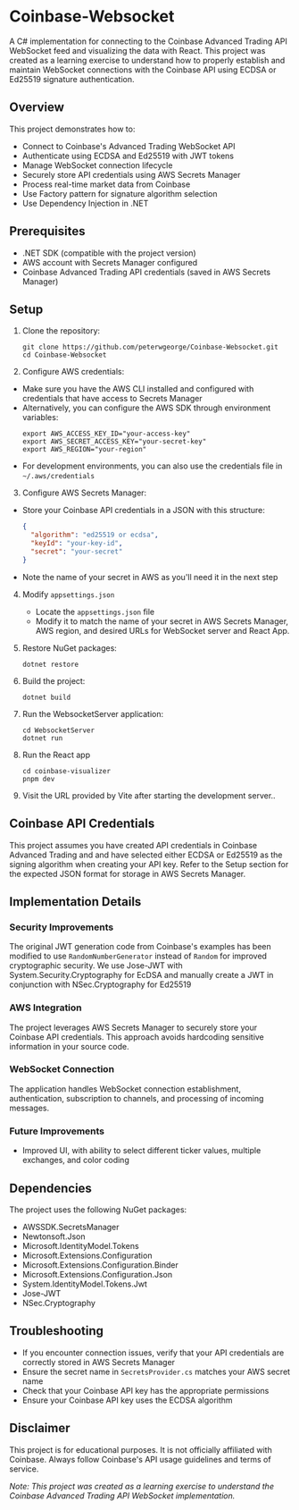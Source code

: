 # Coinbase-Websocket

A C# implementation for connecting to the Coinbase Advanced Trading API WebSocket feed and visualizing the data with React. This project was created as a learning exercise to understand how to properly establish and maintain WebSocket connections with the Coinbase API using ECDSA or Ed25519 signature authentication.

## Overview

This project demonstrates how to:

- Connect to Coinbase's Advanced Trading WebSocket API
- Authenticate using ECDSA and Ed25519 with JWT tokens
- Manage WebSocket connection lifecycle
- Securely store API credentials using AWS Secrets Manager
- Process real-time market data from Coinbase
- Use Factory pattern for signature algorithm selection
- Use Dependency Injection in .NET

## Prerequisites

- .NET SDK (compatible with the project version)
- AWS account with Secrets Manager configured
- Coinbase Advanced Trading API credentials (saved in AWS Secrets Manager)

## Setup

1. Clone the repository:
   ```
   git clone https://github.com/peterwgeorge/Coinbase-Websocket.git
   cd Coinbase-Websocket
   ```

2. Configure AWS credentials:
- Make sure you have the AWS CLI installed and configured with credentials that have access to Secrets Manager
- Alternatively, you can configure the AWS SDK through environment variables:
  ```
  export AWS_ACCESS_KEY_ID="your-access-key"
  export AWS_SECRET_ACCESS_KEY="your-secret-key"
  export AWS_REGION="your-region"
  ```
- For development environments, you can also use the credentials file in `~/.aws/credentials`

3. Configure AWS Secrets Manager:
- Store your Coinbase API credentials in a JSON with this structure:
  ```json
  {
    "algorithm": "ed25519 or ecdsa",
    "keyId": "your-key-id", 
    "secret": "your-secret"
  }
  ```
- Note the name of your secret in AWS as you'll need it in the next step

4. Modify `appsettings.json`
   - Locate the `appsettings.json` file
   - Modify it to match the name of your secret in AWS Secrets Manager, AWS region, and desired URLs for WebSocket server and React App.

5. Restore NuGet packages:
   ```
   dotnet restore
   ```
6. Build the project:
   ```
   dotnet build
   ```

7. Run the WebsocketServer application:
   ```
   cd WebsocketServer
   dotnet run
   ```
8. Run the React app
   ```
   cd coinbase-visualizer
   pnpm dev
   ```
9. Visit the URL provided by Vite after starting the development server..

## Coinbase API Credentials

This project assumes you have created API credentials in Coinbase Advanced Trading and and have selected either ECDSA or Ed25519 as the signing algorithm when creating your API key. Refer to the Setup section for the expected JSON format for storage in AWS Secrets Manager.

## Implementation Details

### Security Improvements

The original JWT generation code from Coinbase's examples has been modified to use `RandomNumberGenerator` instead of `Random` for improved cryptographic security. We use Jose-JWT with System.Security.Cryptography for EcDSA and manually create a JWT in conjunction with NSec.Cryptography for Ed25519

### AWS Integration

The project leverages AWS Secrets Manager to securely store your Coinbase API credentials. This approach avoids hardcoding sensitive information in your source code.

### WebSocket Connection

The application handles WebSocket connection establishment, authentication, subscription to channels, and processing of incoming messages.

### Future Improvements

- Improved UI, with ability to select different ticker values, multiple exchanges, and color coding

## Dependencies

The project uses the following NuGet packages:
- AWSSDK.SecretsManager
- Newtonsoft.Json
- Microsoft.IdentityModel.Tokens
- Microsoft.Extensions.Configuration
- Microsoft.Extensions.Configuration.Binder
- Microsoft.Extensions.Configuration.Json
- System.IdentityModel.Tokens.Jwt
- Jose-JWT
- NSec.Cryptography

## Troubleshooting

- If you encounter connection issues, verify that your API credentials are correctly stored in AWS Secrets Manager
- Ensure the secret name in `SecretsProvider.cs` matches your AWS secret name
- Check that your Coinbase API key has the appropriate permissions
- Ensure your Coinbase API key uses the ECDSA algorithm 

## Disclaimer

This project is for educational purposes. It is not officially affiliated with Coinbase. Always follow Coinbase's API usage guidelines and terms of service.


*Note: This project was created as a learning exercise to understand the Coinbase Advanced Trading API WebSocket implementation.*
